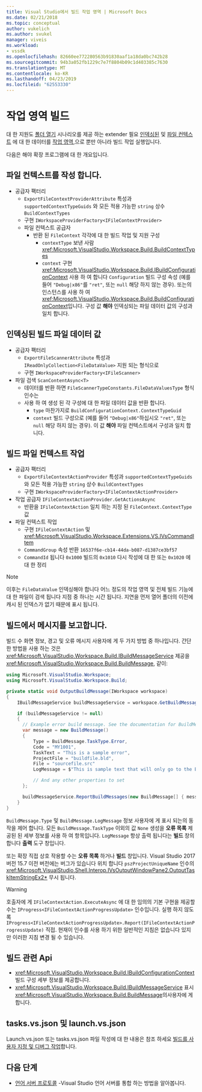 ```yaml
---
title: Visual Studio에서 빌드 작업 영역 | Microsoft Docs
ms.date: 02/21/2018
ms.topic: conceptual
author: vukelich
ms.author: svukel
manager: viveis
ms.workload:
- vssdk
ms.openlocfilehash: 82660ee772280563b91830aaf1a18da0bc742b28
ms.sourcegitcommit: 94b3a052fb1229c7e7f8804b09c1d403385c7630
ms.translationtype: MT
ms.contentlocale: ko-KR
ms.lasthandoff: 04/23/2019
ms.locfileid: "62553330"
---
```

# <a name="workspace-build"></a>작업 영역 빌드

대 한 지원도 [폴더 열기](../ide/develop-code-in-visual-studio-without-projects-or-solutions.md) 시나리오를 제공 하는 extender 필요 [인덱싱된](workspace-indexing.md) 및 [파일 컨텍스트](workspace-file-contexts.md) 에 대 한 데이터를 [작업 영역](workspaces.md),으로 뿐만 아니라 빌드 작업 실행입니다.

다음은 해야 확장 프로그램에 대 한 개요입니다.

## <a name="build-file-context"></a>파일 컨텍스트를 작성 합니다.

- 공급자 팩터리
  - `ExportFileContextProviderAttribute` 특성과 `supportedContextTypeGuids` 와 모든 적용 가능한 `string` 상수 `BuildContextTypes`
  - 구현 `IWorkspaceProviderFactory<IFileContextProvider>`
  - 파일 컨텍스트 공급자
    - 반환 된 `FileContext` 각각에 대 한 빌드 작업 및 지원 구성
      - `contextType` 보낸 사람 <xref:Microsoft.VisualStudio.Workspace.Build.BuildContextTypes>
      - `context` 구현 <xref:Microsoft.VisualStudio.Workspace.Build.IBuildConfigurationContext> 사용 하 여 합니다 `Configuration` 빌드 구성 속성 (예를 들어 `"Debug|x86"`를 `"ret"`, 또는 `null` 해당 하지 않는 경우). 또는의 인스턴스를 사용 하 여 <xref:Microsoft.VisualStudio.Workspace.Build.BuildConfigurationContext>입니다. 구성 값 **해야** 인덱싱되는 파일 데이터 값의 구성과 일치 합니다.

## <a name="indexed-build-file-data-value"></a>인덱싱된 빌드 파일 데이터 값

- 공급자 팩터리
  - `ExportFileScannerAttribute` 특성과 `IReadOnlyCollection<FileDataValue>` 지원 되는 형식으로
  - 구현 `IWorkspaceProviderFactory<IFileScanner>`
- 파일 검색 `ScanContentAsync<T>`
  - 데이터를 반환 하면 `FileScannerTypeConstants.FileDataValuesType` 형식 인수는
  - 사용 하 여 생성 된 각 구성에 대 한 파일 데이터 값을 반환 합니다.
    - `type` 마찬가지로 `BuildConfigurationContext.ContextTypeGuid`
    - `context` 빌드 구성으로 (예를 들어 `"Debug|x86"`하십시오 `"ret"`, 또는 `null` 해당 하지 않는 경우). 이 값 **해야** 파일 컨텍스트에서 구성과 일치 합니다.

## <a name="build-file-context-action"></a>빌드 파일 컨텍스트 작업

- 공급자 팩터리
  - `ExportFileContextActionProvider` 특성과 `supportedContextTypeGuids` 와 모든 적용 가능한 `string` 상수 `BuildContextTypes`
  - 구현 `IWorkspaceProviderFactory<IFileContextActionProvider>`
- 작업 공급자 `IFileContextActionProvider.GetActionsAsync`
  - 반환을 `IFileContextAction` 일치 하는 지정 된 `FileContext.ContextType` 값
- 파일 컨텍스트 작업
  - 구현 `IFileContextAction` 및 <xref:Microsoft.VisualStudio.Workspace.Extensions.VS.IVsCommandItem>
  - `CommandGroup` 속성 반환 `16537f6e-cb14-44da-b087-d1387ce3bf57`
  - `CommandId` 됩니다 `0x1000` 빌드의 `0x1010` 다시 작성에 대 한 또는 `0x1020` 에 대 한 정리

>[!NOTE]
>이후는 `FileDataValue` 인덱싱해야 합니다 어느 정도의 작업 영역 및 전체 빌드 기능에 대 한 파일이 검색 됩니다 지점 중 하나는 시간 됩니다. 지연을 먼저 열어 폴더의 이전에 캐시 된 인덱스가 없기 때문에 표시 됩니다.

## <a name="reporting-messages-from-a-build"></a>빌드에서 메시지를 보고합니다.

빌드 수 화면 정보, 경고 및 오류 메시지 사용자에 게 두 가지 방법 중 하나입니다. 간단한 방법을 사용 하는 것은 <xref:Microsoft.VisualStudio.Workspace.Build.IBuildMessageService> 제공을 <xref:Microsoft.VisualStudio.Workspace.Build.BuildMessage>, 같이:

```csharp
using Microsoft.VisualStudio.Workspace;
using Microsoft.VisualStudio.Workspace.Build;

private static void OutputBuildMessage(IWorkspace workspace)
{
    IBuildMessageService buildMessageService = workspace.GetBuildMessageService();

    if (buildMessageService != null)
    {
      // Example error build message. See the documentation for BuildMessage for more information.
      var message = new BuildMessage()
      {
          Type = BuildMessage.TaskType.Error,
          Code = "MY1001",
          TaskText = "This is a sample error",
          ProjectFile = "buildfile.bld",
          File = "sourcefile.src"
          LogMessage = $"This is sample text that will only go to the Build output window pane.\n"

          // And any other properties to set
      };

      buildMessageService.ReportBuildMessages(new BuildMessage[] { message });
    }
}
```

`BuildMessage.Type` 및 `BuildMessage.LogMessage` 정보 사용자에 게 표시 되는의 동작을 제어 합니다. 모든 `BuildMessage.TaskType` 이외의 값 `None` 생성을 **오류 목록** 제공된 된 세부 정보를 사용 하 여 항목입니다. `LogMessage` 항상 출력 됩니다는 **빌드** 창의 합니다 **출력** 도구 창입니다.

또는 확장 직접 상호 작용할 수는 **오류 목록** 하거나 **빌드** 창입니다. Visual Studio 2017 버전 15.7 이전 버전에는 버그가 있습니다 위치 합니다 `pszProjectUniqueName` 인수의 <xref:Microsoft.VisualStudio.Shell.Interop.IVsOutputWindowPane2.OutputTaskItemStringEx2*> 무시 됩니다.

>[!WARNING]
>호출자에 게 `IFileContextAction.ExecuteAsync` 에 대 한 임의의 기본 구현을 제공할 수는 `IProgress<IFileContextActionProgressUpdate>` 인수입니다. 실행 하지 않도록 `IProgress<IFileContextActionProgressUpdate>.Report(IFileContextActionProgressUpdate)` 직접. 현재이 인수를 사용 하기 위한 일반적인 지침은 없습니다 있지만 이러한 지침 변경 될 수 있습니다.

## <a name="build-related-apis"></a>빌드 관련 Api

- <xref:Microsoft.VisualStudio.Workspace.Build.IBuildConfigurationContext> 빌드 구성 세부 정보를 제공합니다.
- <xref:Microsoft.VisualStudio.Workspace.Build.IBuildMessageService> 표시 <xref:Microsoft.VisualStudio.Workspace.Build.BuildMessage>의사용자에 게 합니다.

## <a name="tasksvsjson-and-launchvsjson"></a>tasks.vs.json 및 launch.vs.json

Launch.vs.json 또는 tasks.vs.json 파일 작성에 대 한 내용은 참조 하세요 [빌드를 사용자 지정 및 디버그 작업](../ide/customize-build-and-debug-tasks-in-visual-studio.md)합니다.

## <a name="next-steps"></a>다음 단계

* [언어 서버 프로토콜](language-server-protocol.md) -Visual Studio 언어 서버를 통합 하는 방법을 알아봅니다.